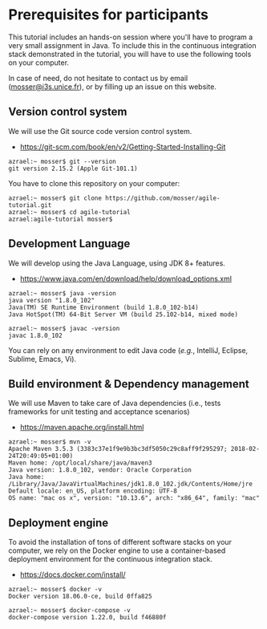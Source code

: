 # Prerequisites for participants

This tutorial includes an hands-on session where you'll have to program a very small assignment in Java. To include 
this in the continuous integration stack demonstrated in the tutorial, you will have to use the following tools on 
your computer.

In case of need, do not hesitate to contact us by email ([mosser@i3s.unice.fr](mosser@i3s.unice.fr)), or by filling up an issue on this website.

## Version control system

We will use the Git source code version control system.

* https://git-scm.com/book/en/v2/Getting-Started-Installing-Git

```
azrael:~ mosser$ git --version
git version 2.15.2 (Apple Git-101.1)
```

You have to clone this repository on your computer:

```
azrael:~ mosser$ git clone https://github.com/mosser/agile-tutorial.git
azrael:~ mosser$ cd agile-tutorial
azrael:agile-tutorial mosser$ 
```



## Development Language

We will develop using the Java Language, using JDK 8+ features.

* https://www.java.com/en/download/help/download_options.xml

```
azrael:~ mosser$ java -version
java version "1.8.0_102"
Java(TM) SE Runtime Environment (build 1.8.0_102-b14)
Java HotSpot(TM) 64-Bit Server VM (build 25.102-b14, mixed mode)

azrael:~ mosser$ javac -version
javac 1.8.0_102
```

You can rely on any environment to edit Java code (_e.g._, IntelliJ, Eclipse, Sublime, Emacs, Vi).

## Build environment & Dependency management

We will use Maven to take care of Java dependencies (i.e., tests frameworks for unit testing and acceptance scenarios)

* https://maven.apache.org/install.html

```
azrael:~ mosser$ mvn -v
Apache Maven 3.5.3 (3383c37e1f9e9b3bc3df5050c29c8aff9f295297; 2018-02-24T20:49:05+01:00)
Maven home: /opt/local/share/java/maven3
Java version: 1.8.0_102, vendor: Oracle Corporation
Java home: /Library/Java/JavaVirtualMachines/jdk1.8.0_102.jdk/Contents/Home/jre
Default locale: en_US, platform encoding: UTF-8
OS name: "mac os x", version: "10.13.6", arch: "x86_64", family: "mac"
```


## Deployment engine

To avoid the installation of tons of different software stacks on your computer, we rely on the Docker engine to use a 
container-based deployment environment for the continuous integration stack.

* https://docs.docker.com/install/

```
azrael:~ mosser$ docker -v
Docker version 18.06.0-ce, build 0ffa825

azrael:~ mosser$ docker-compose -v
docker-compose version 1.22.0, build f46880f
```

